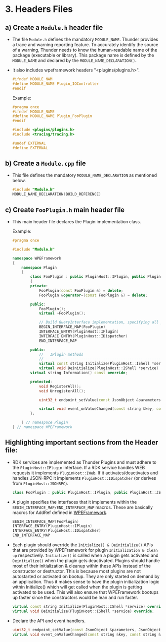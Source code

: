 # 3. Headers Files

## a) Create a `Module.h` header file

- The file `Module.h` defines the mandatory `MODULE_NAME`. Thunder provides a trace and warning reporting feature. To accurately identify the source of a warning, Thunder needs to know the human-readable name of the package (executable or library). This package name is defined by the `MODULE_NAME` and declared by the `MODULE_NAME_DECLARATION()`.

- It also includes wpeframework headers "<plugins/plugins.h>".
    ```C
    #ifndef MODULE_NAM
    #define MODULE_NAME Plugin_IOController
    #endif
    ```
    Example:
    ```C
    #pragma once
    #ifndef MODULE_NAME
    #define MODULE_NAME Plugin_FooPlugin
    #endif

    #include <plugins/plugins.h>
    #include <tracing/tracing.h>

    #undef EXTERNAL
    #define EXTERNAL
    ```

## b) Create a `Module.cpp` file

- This file defines the mandatory `MODULE_NAME_DECLARATION` as mentioned below.
    ```C++
    #include "Module.h"
    MODULE_NAME_DECLARATION(BUILD_REFERENCE)
    ```

## c) Create `FooPlugin.h` main header file

- This main header file declares the Plugin implementation class.

    Example:
    ```C++
    #pragma once

    #include "Module.h"

    namespace WPEFramework
    {
        namespace Plugin
        {
            class FooPlugin : public PluginHost::IPlugin, public PluginHost::JSONRPC
            {
            private:
                FooPlugin(const FooPlugin &) = delete;
                FooPlugin &operator=(const FooPlugin &) = delete;

            public:
                FooPlugin();
                virtual ~FooPlugin();

                // Build QueryInterface implementation, specifying all possible interfaces to be returned.
                BEGIN_INTERFACE_MAP(FooPlugin)
                INTERFACE_ENTRY(PluginHost::IPlugin)
                INTERFACE_ENTRY(PluginHost::IDispatcher)
                END_INTERFACE_MAP

            public:
                //   IPlugin methods
                // -------------------------------------------------------------------------------------------------------
                virtual const string Initialize(PluginHost::IShell *service) override;
                virtual void Deinitialize(PluginHost::IShell *service) override;
            virtual string Information() const override;

            protected:
                void RegisterAll();
                void UnregisterAll();

                uint32_t endpoint_setValue(const JsonObject &parameters, JsonObject &response);

                virtual void event_onValueChanged(const string &key, const string &value);
            };

        } // namespace Plugin
    } // namespace WPEFramework
    ```

## Highlighting important sections from the Header file:

- RDK services are implemented as Thunder Plugins and must adhere to the `PluginHost::IPlugin` interface. If a RDK service handles WEB requests it implements `PluginHost::IWeb`. If it activates/deactivates and handles JSON-RPC it implements `PluginHost::IDispatcher` (or derives from `PluginHost::JSONRPC`).

    ```C++
    class FooPlugin : public PluginHost::IPlugin, public PluginHost::JSONRPC
    ```

- A plugin specifies the interfaces that it implements within the `BEGIN_INTERFACE_MAP/END_INTERFACE_MAP` macros. These are basically macros for AddRef defined in [WPEFramework](https://github.com/rdkcentral/Thunder/blob/master/Source/core/Services.h#L362).

    ```C++
    BEGIN_INTERFACE_MAP(FooPlugin)
    INTERFACE_ENTRY(PluginHost::IPlugin)
    INTERFACE_ENTRY(PluginHost::IDispatcher)
    END_INTERFACE_MAP
    ```

- Each plugin should override the `Initialize() & Deinitialize()` APIs that are provided by WPEFramework for plugin `Initialization & Clean up` respectively. `Initialize()` is called when a plugin gets activated and `Deinitialize()` when the plugin gets deactivated. Plugins should handle most of their initialization & cleanup within these APIs instead of the constructor or destructor. This is because most plugins are not autostarted or activated on bootup. They are only started on demand by an application. Thus it makes sense to have the plugin initialization logic within Initialize() which will get called when the plugin is getting activated to be used. This will also ensure that WPEFramework bootups up faster since the constructors would be lean and run faster.

    ```C++
    virtual const string Initialize(PluginHost::IShell *service) override;
    virtual void Deinitialize(PluginHost::IShell *service) override;
    ```

- Declare the API and event handlers.
    ```C++
    uint32_t endpoint_setValue(const JsonObject &parameters, JsonObject &response);
    virtual void event_onValueChanged(const string &key, const string &value);
    ```



